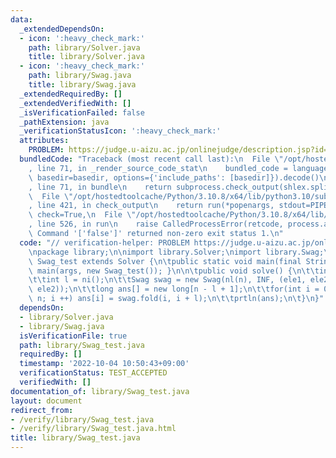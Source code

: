 ```yaml
---
data:
  _extendedDependsOn:
  - icon: ':heavy_check_mark:'
    path: library/Solver.java
    title: library/Solver.java
  - icon: ':heavy_check_mark:'
    path: library/Swag.java
    title: library/Swag.java
  _extendedRequiredBy: []
  _extendedVerifiedWith: []
  _isVerificationFailed: false
  _pathExtension: java
  _verificationStatusIcon: ':heavy_check_mark:'
  attributes:
    PROBLEM: https://judge.u-aizu.ac.jp/onlinejudge/description.jsp?id=DSL_3_D
  bundledCode: "Traceback (most recent call last):\n  File \"/opt/hostedtoolcache/Python/3.10.8/x64/lib/python3.10/site-packages/onlinejudge_verify/documentation/build.py\"\
    , line 71, in _render_source_code_stat\n    bundled_code = language.bundle(stat.path,\
    \ basedir=basedir, options={'include_paths': [basedir]}).decode()\n  File \"/opt/hostedtoolcache/Python/3.10.8/x64/lib/python3.10/site-packages/onlinejudge_verify/languages/user_defined.py\"\
    , line 71, in bundle\n    return subprocess.check_output(shlex.split(command))\n\
    \  File \"/opt/hostedtoolcache/Python/3.10.8/x64/lib/python3.10/subprocess.py\"\
    , line 421, in check_output\n    return run(*popenargs, stdout=PIPE, timeout=timeout,\
    \ check=True,\n  File \"/opt/hostedtoolcache/Python/3.10.8/x64/lib/python3.10/subprocess.py\"\
    , line 526, in run\n    raise CalledProcessError(retcode, process.args,\nsubprocess.CalledProcessError:\
    \ Command '['false']' returned non-zero exit status 1.\n"
  code: "// verification-helper: PROBLEM https://judge.u-aizu.ac.jp/onlinejudge/description.jsp?id=DSL_3_D\n\
    \npackage library;\n\nimport library.Solver;\nimport library.Swag;\n\npublic class\
    \ Swag_test extends Solver {\n\tpublic static void main(final String[] args) {\
    \ main(args, new Swag_test()); }\n\n\tpublic void solve() {\n\t\tint n = ni();\n\
    \t\tint l = ni();\n\t\tSwag swag = new Swag(nl(n), INF, (ele1, ele2) -> min(ele1,\
    \ ele2));\n\t\tlong ans[] = new long[n - l + 1];\n\t\tfor(int i = 0; i + l <=\
    \ n; i ++) ans[i] = swag.fold(i, i + l);\n\t\tprtln(ans);\n\t}\n}"
  dependsOn:
  - library/Solver.java
  - library/Swag.java
  isVerificationFile: true
  path: library/Swag_test.java
  requiredBy: []
  timestamp: '2022-10-04 10:50:43+09:00'
  verificationStatus: TEST_ACCEPTED
  verifiedWith: []
documentation_of: library/Swag_test.java
layout: document
redirect_from:
- /verify/library/Swag_test.java
- /verify/library/Swag_test.java.html
title: library/Swag_test.java
---
```

